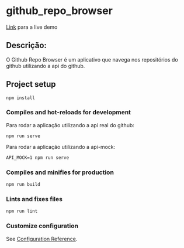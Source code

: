 # github_repo_browser

[Link](https://davidsatag.github.io/github_repo_browser/) para a live demo

## Descrição:
O Github Repo Browser é um aplicativo que navega nos repositórios do github utilizando a api do github.

## Project setup
```
npm install
```

### Compiles and hot-reloads for development

Para rodar a aplicação utilizando a api real do github:
```
npm run serve
```
Para rodar a aplicação utilizando a api-mock:
```
API_MOCK=1 npm run serve
```

### Compiles and minifies for production
```
npm run build
```

### Lints and fixes files
```
npm run lint
```

### Customize configuration
See [Configuration Reference](https://cli.vuejs.org/config/).
